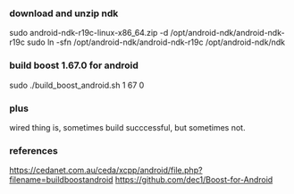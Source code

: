 ### download and unzip ndk
sudo android-ndk-r19c-linux-x86_64.zip -d /opt/android-ndk/android-ndk-r19c
sudo ln -sfn /opt/android-ndk/android-ndk-r19c /opt/android-ndk/ndk

### build boost 1.67.0 for android 
sudo ./build_boost_android.sh 1 67 0

### plus 
wired thing is, sometimes build succcessful, but sometimes not.

### references
https://cedanet.com.au/ceda/xcpp/android/file.php?filename=buildboostandroid
https://github.com/dec1/Boost-for-Android

